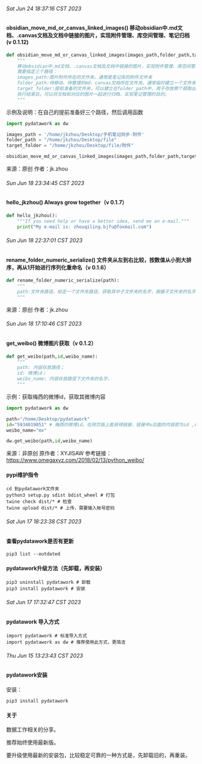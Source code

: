 


###### Sat Jun 24 18:37:16 CST 2023

#### obsidian_move_md_or_canvas_linked_images() 移动obsidian中.md文档、.canvas文档及文档中链接的图片，实现附件管理、库空间管理、笔记归档 (v 0.1.12)

```python
def obsidian_move_md_or_canvas_linked_images(images_path,folder_path,target_folder):
    """
    移动obsidian中.md文档、.canvas文档及文档中链接的图片，实现附件管理、库空间管理、笔记归档。
    需要指定三个路径：
    images_path:图片附件所在的文件夹。通常是笔记库的附件文件夹
    folder_path:待移动、待整理的md、canvas文档所在文件夹。通常临时建立一个文件夹,将要移动的文件存放进去
    target_folder:提前准备的文件夹，可以建立在folder_path中，用于存放那个提取出来的图片
    执行结束后，可以将文档和对应的图片一起进行归档，实现笔记管理的目的。
    """
```

示例及说明：在自己的提前准备好三个路径，然后调用函数

```python
import pydatawork as dw 

images_path = '/home/jkzhou/Desktop/手机笔记同步-附件'
folder_path = "/home/jkzhou/Desktop/file"
target_folder = "/home/jkzhou/Desktop/file/附件"

obsidian_move_md_or_canvas_linked_images(images_path,folder_path,target_folder)
```

来源：原创
作者：jk.zhou


###### Sun Jun 18 23:34:45 CST 2023

#### hello_jkzhou() Always grow together（v 0.1.7）

```python
def hello_jkzhou():
    """If you need help or have a better idea, send me an e-mail."""
    print("My e-mail is: zhouqiling.bjfu@foxmail.com")
```

###### Sun Jun 18 22:37:01 CST 2023

#### rename_folder_numeric_serialize() 文件夹从左到右比较，按数值从小到大排序，再从1开始进行序列化重命名（v 0.1.6）

```python
def rename_folder_numeric_serialize(path):
    """
    path:文件夹路径。给定一个文件夹路径，获取其中子文件夹的名字，根据子文件夹的名字，从左到右进行比较，按数值从小到大对子文件夹排序，再从1开始对子文件夹进行序列化重命名。
    """
```

来源：原创
作者：jk.zhou

###### Sun Jun 18 17:10:46 CST 2023

#### get_weibo() 微博图片获取（v 0.1.2）

```python
def get_weibo(path,id,weibo_name):
    """
    path: 内容存放路径；
    id: 微博id；
    weibo_name: 内容存放路径下文件夹的名字。
    """
```

示例：获取梅西的微博id，获取其微博内容

```python
import pydatawork as dw 

path="/home/Desktop/pydatawork"
id="5934019851" # 梅西的微博id。在网页版上能获得链接，链接中u后面的内容即为id ,梅西微博的id为 5934019851  https://weibo.com/u/5934019851
weibo_name="mx"

dw.get_weibo(path,id,weibo_name)
```

来源：非原创
原作者：XYJISAW
参考链接：https://www.omegaxyz.com/2018/02/13/python_weibo/


#### pypi维护指令

```shell
cd 到pydatawork文件夹
python3 setup.py sdist bdist_wheel # 打包
twine check dist/* # 检查
twine upload dist/* # 上传，需要输入帐号密码

```

###### Sat Jun 17 18:23:38 CST 2023

#### 查看pydatawork是否有更新

```shell
pip3 list --outdated
```

#### pydatawork升级方法（先卸载，再安装）

```shell
pip3 uninstall pydatawork # 卸载
pip3 install pydatawork # 安装
```

###### Sat Jun 17 17:32:47 CST 2023
#### pydatawork 导入方式
```shell
import pydatawork # 标准导入方式
import pydatawork as dw # 推荐使用此方式，更简洁
```

###### Thu Jun 15 13:23:43 CST 2023

#### pydatawork安装

安装：
```shell
pip3 install pydatawork
```

#### 关于
数据工作相关的分享。

推荐始终使用最新版。

要升级使用最新的安装包，比较稳定可靠的一种方式是，先卸载旧的，再重装。

